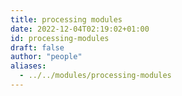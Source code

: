 ```yaml
---
title: processing modules
date: 2022-12-04T02:19:02+01:00
id: processing-modules
draft: false
author: "people"
aliases:
  - ../../modules/processing-modules
---
```

